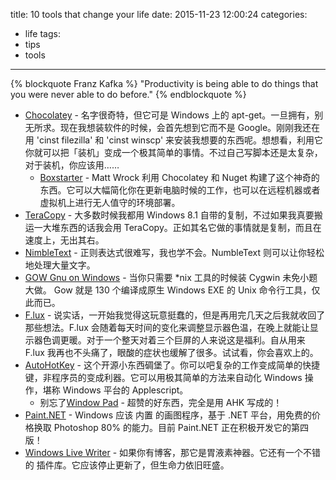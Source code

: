 title: 10 tools that change your life
date: 2015-11-23 12:00:24
categories:
- life
tags:
- tips
- tools
---

{% blockquote  Franz Kafka %}
"Productivity is being able to do things that you were never able to do before."
{% endblockquote %}

- [Chocolatey](http://www.chocolatey.org/) - 名字很奇特，但它可是 Windows 上的 apt-get。一旦拥有，别无所求。现在我想装软件的时候，会首先想到它而不是 Google。刚刚我还在用 'cinst filezilla' 和 'cinst winscp' 来安装我想要的东西呢。想想看，利用它你就可以把「装机」变成一个极其简单的事情。不过自己写脚本还是太复杂，对于装机，你应该用……
    + [Boxstarter](http://boxstarter.org/) - Matt Wrock 利用 Chocolatey 和 Nuget 构建了这个神奇的东西。它可以大幅简化你在更新电脑时候的工作，也可以在远程机器或者虚拟机上进行无人值守的环境部署。
- [TeraCopy](http://codesector.com/teracopy) - 大多数时候我都用 Windows 8.1 自带的复制，不过如果我真要搬运一大堆东西的话我会用 TeraCopy。正如其名它做的事情就是复制，而且在速度上，无出其右。
- [NimbleText](http://nimbletext.com/) - 正则表达式很难写，我也学不会。NumbleText 则可以让你轻松地处理大量文字。
- [GOW Gnu on Windows](https://github.com/bmatzelle/gow) - 当你只需要 *nix 工具的时候装 Cygwin 未免小题大做。 Gow 就是 130 个编译成原生 Windows EXE 的 Unix 命令行工具，仅此而已。
- [F.lux](http://justgetflux.com/) - 说实话，一开始我觉得这玩意挺蠢的，但是再用完几天之后我就收回了那些想法。F.lux 会随着每天时间的变化来调整显示器色温，在晚上就能让显示器色调更暖。对于一个整天对着三个巨屏的人来说这是福利。自从用来 F.lux 我再也不头痛了，眼酸的症状也缓解了很多。试试看，你会喜欢上的。
- [AutoHotKey](http://www.autohotkey.com/) - 这个开源小东西碉堡了。你可以吧复杂的工作变成简单的快捷键，非程序员的变成利器。它可以用极其简单的方法来自动化 Windows 操作，堪称 Windows 平台的 Applescript。
    + 别忘了[Window Pad](http://www.autohotkey.com/forum/topic21703.html) - 超赞的好东西，完全是用 AHK 写成的！
- [Paint.NET](http://www.getpaint.net/index.html) - Windows 应该 内置 的画图程序，基于 .NET 平台，用免费的价格换取 Photoshop 80% 的能力。目前 Paint.NET 正在积极开发它的第四版！
- [Windows Live Writer](http://download.live.com/writer) - 如果你有博客，那它是胃液素神器。它还有一个不错的 插件库。它应该停止更新了，但生命力依旧旺盛。